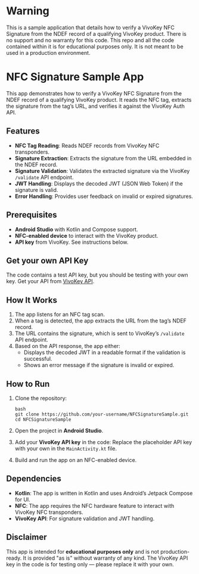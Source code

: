 # Warning

This is a sample application that details how to verify a VivoKey NFC Signature from the NDEF record of a qualifying VivoKey product. There is no support and no warranty for this code. This repo and all the code contained within it is for educational purposes only. It is not meant to be used in a production environment.

# NFC Signature Sample App

This app demonstrates how to verify a VivoKey NFC Signature from the NDEF record of a qualifying VivoKey product. It reads the NFC tag, extracts the signature from the tag’s URL, and verifies it against the VivoKey Auth API.

## Features

- **NFC Tag Reading**: Reads NDEF records from VivoKey NFC transponders.
- **Signature Extraction**: Extracts the signature from the URL embedded in the NDEF record.
- **Signature Validation**: Validates the extracted signature via the VivoKey `/validate` API endpoint.
- **JWT Handling**: Displays the decoded JWT (JSON Web Token) if the signature is valid.
- **Error Handling**: Provides user feedback on invalid or expired signatures.

## Prerequisites

- **Android Studio** with Kotlin and Compose support.
- **NFC-enabled device** to interact with the VivoKey product.
- **API key** from VivoKey. See instructions below.

## Get your own API Key

The code contains a test API key, but you should be testing with your own key. Get your API from [VivoKey API](https://vivokey.com/api).

## How It Works

1. The app listens for an NFC tag scan.
2. When a tag is detected, the app extracts the URL from the tag’s NDEF record.
3. The URL contains the signature, which is sent to VivoKey’s `/validate` API endpoint.
4. Based on the API response, the app either:
   - Displays the decoded JWT in a readable format if the validation is successful.
   - Shows an error message if the signature is invalid or expired.

## How to Run

1. Clone the repository:
   ```
   bash
   git clone https://github.com/your-username/NFCSignatureSample.git
   cd NFCSignatureSample
   ```

2. Open the project in **Android Studio**.

3. Add your **VivoKey API key** in the code:
   Replace the placeholder API key with your own in the `MainActivity.kt` file.

4. Build and run the app on an NFC-enabled device.

## Dependencies

- **Kotlin**: The app is written in Kotlin and uses Android’s Jetpack Compose for UI.
- **NFC**: The app requires the NFC hardware feature to interact with VivoKey NFC transponders.
- **VivoKey API**: For signature validation and JWT handling.

## Disclaimer

This app is intended for **educational purposes only** and is not production-ready. It is provided "as is" without warranty of any kind. The VivoKey API key in the code is for testing only — please replace it with your own.

